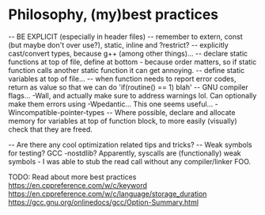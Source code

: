 # Philosophy, (my)best practices
-- BE EXPLICIT (especially in header files)
-- remember to extern, const (but maybe don't over use?), static, inline and ?restrict?
-- explicitly cast/convert types, because g++ (among other things)...
-- declare static functions at top of file, define at bottom - because order matters, so if static function calls another static function it can get annoying.
-- define static variables at top of file...
-- when function needs to report error codes, return as value so that we can do 'if(routine() == 1) blah' 
-- GNU compiler flags... -Wall, and actually make sure to address warnings lol. Can optionally make them errors using -Wpedantic... This one seems useful... -Wincompatible-pointer-types
-- Where possible, declare and allocate memory for variables at top of function block, to more easily (visually) check that they are freed.

-- Are there any cool optimization related tips and tricks?
-- Weak symbols for testing? GCC -nostdlib? Apparently, syscalls are (functionally) weak symbols - I was able to stub the read call without any compiler/linker FOO. 

TODO: Read about more best practices
https://en.cppreference.com/w/c/keyword
https://en.cppreference.com/w/c/language/storage_duration
https://gcc.gnu.org/onlinedocs/gcc/Option-Summary.html
